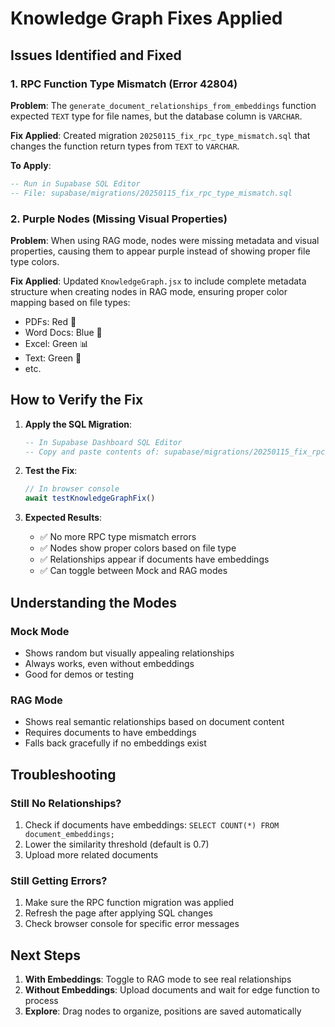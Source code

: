 # Knowledge Graph Fixes Applied

## Issues Identified and Fixed

### 1. RPC Function Type Mismatch (Error 42804)
**Problem**: The `generate_document_relationships_from_embeddings` function expected `TEXT` type for file names, but the database column is `VARCHAR`.

**Fix Applied**: Created migration `20250115_fix_rpc_type_mismatch.sql` that changes the function return types from `TEXT` to `VARCHAR`.

**To Apply**:
```sql
-- Run in Supabase SQL Editor
-- File: supabase/migrations/20250115_fix_rpc_type_mismatch.sql
```

### 2. Purple Nodes (Missing Visual Properties)
**Problem**: When using RAG mode, nodes were missing metadata and visual properties, causing them to appear purple instead of showing proper file type colors.

**Fix Applied**: Updated `KnowledgeGraph.jsx` to include complete metadata structure when creating nodes in RAG mode, ensuring proper color mapping based on file types:
- PDFs: Red 📄
- Word Docs: Blue 📝
- Excel: Green 📊
- Text: Green 📃
- etc.

## How to Verify the Fix

1. **Apply the SQL Migration**:
   ```sql
   -- In Supabase Dashboard SQL Editor
   -- Copy and paste contents of: supabase/migrations/20250115_fix_rpc_type_mismatch.sql
   ```

2. **Test the Fix**:
   ```javascript
   // In browser console
   await testKnowledgeGraphFix()
   ```

3. **Expected Results**:
   - ✅ No more RPC type mismatch errors
   - ✅ Nodes show proper colors based on file type
   - ✅ Relationships appear if documents have embeddings
   - ✅ Can toggle between Mock and RAG modes

## Understanding the Modes

### Mock Mode
- Shows random but visually appealing relationships
- Always works, even without embeddings
- Good for demos or testing

### RAG Mode
- Shows real semantic relationships based on document content
- Requires documents to have embeddings
- Falls back gracefully if no embeddings exist

## Troubleshooting

### Still No Relationships?
1. Check if documents have embeddings: `SELECT COUNT(*) FROM document_embeddings;`
2. Lower the similarity threshold (default is 0.7)
3. Upload more related documents

### Still Getting Errors?
1. Make sure the RPC function migration was applied
2. Refresh the page after applying SQL changes
3. Check browser console for specific error messages

## Next Steps

1. **With Embeddings**: Toggle to RAG mode to see real relationships
2. **Without Embeddings**: Upload documents and wait for edge function to process
3. **Explore**: Drag nodes to organize, positions are saved automatically 